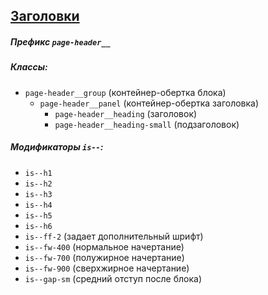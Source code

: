 ## [Заголовки](/src/block/site/default/page-header) 
##### Префикс `page-header__`
##### Классы:
* `page-header__group` (контейнер-обертка блока)
	 * `page-header__panel` (контейнер-обертка заголовка)
	 	* `page-header__heading` (заголовок)
	 	* `page-header__heading-small` (подзаголовок)

##### Модификаторы `is--`:
* `is--h1`
* `is--h2`
* `is--h3`
* `is--h4`
* `is--h5`
* `is--h6`
* `is--ff-2` (задает дополнительный шрифт)
* `is--fw-400` (нормальное начертание)
* `is--fw-700` (полужирное начертание)
* `is--fw-900` (сверхжирное начертание)
* `is--gap-sm` (средний отступ после блока)
